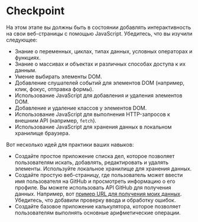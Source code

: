 # Checkpoint

На этом этапе вы должны быть в состоянии добавлять интерактивность на свои веб-страницы с помощью JavaScript. Убедитесь, что вы изучили следующее:

- Знание о переменных, циклах, типах данных, условных операторах и функциях.
- Знание о массивах и объектах и различных способах доступа к их данным.
- Умение выбирать элементы DOM.
- Добавление слушателей событий для элементов DOM (например, клик, фокус, отправка формы).
- Использование JavaScript для добавления и удаления элементов DOM.
- Добавление и удаление классов у элементов DOM.
- Использование JavaScript для выполнения HTTP-запросов к внешним API (например, `fetch`).
- Использование JavaScript для хранения данных в локальном хранилище браузера.

Вот несколько идей для практики ваших навыков:

- Создайте простое приложение списка дел, которое позволяет пользователям искать, добавлять, редактировать и удалять элементы. Используйте локальное хранилище для хранения данных. 
- Создайте простую веб-страницу, где пользователь может ввести имя пользователя на GitHub и просмотреть информацию о его профиле. Вы можете использовать API GitHub для получения данных. Например, вот [пример URL для получения моих данных](https://api.github.com/users/kamranahmedse). Убедитесь, что добавили проверку ввода и обработку ошибок.
- Создайте базовое приложение калькулятора, которое позволяет пользователям выполнять основные арифметические операции.
